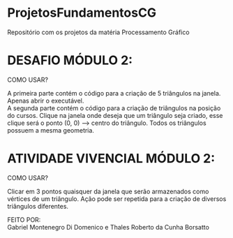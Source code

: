 # ProjetosFundamentosCG
Repositório com os projetos da matéria Processamento Gráfico

# DESAFIO MÓDULO 2:  
COMO USAR?

A primeira parte contém o código para a criação de 5 triângulos na janela. Apenas abrir o executável.  
A segunda parte contém o código para a criação de triângulos na posição do cursos. Clique na janela onde deseja que um triângulo seja criado, esse clique será o ponto (0, 0) ⟶ centro do triângulo. Todos os triângulos possuem a mesma geometria.

# ATIVIDADE VIVENCIAL MÓDULO 2:  
COMO USAR?

Clicar em 3 pontos quaisquer da janela que serão armazenados como vértices de um triângulo. Ação pode ser repetida para a criação de diversos triângulos diferentes.

FEITO POR:  
Gabriel Montenegro Di Domenico e Thales Roberto da Cunha Borsatto
